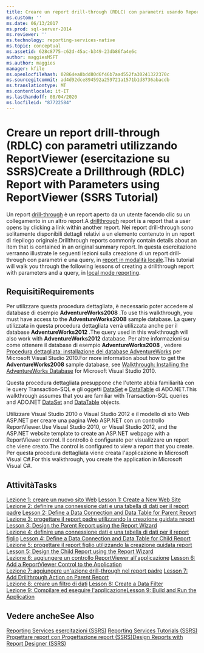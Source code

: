 ```yaml
---
title: Creare un report drill-through (RDLC) con parametri usando ReportViewer (esercitazione su SSRS) | Microsoft Docs
ms.custom: ''
ms.date: 06/13/2017
ms.prod: sql-server-2014
ms.reviewer: ''
ms.technology: reporting-services-native
ms.topic: conceptual
ms.assetid: 628c8775-c62d-45ac-b349-23db86fa4e6c
author: maggiesMSFT
ms.author: maggies
manager: kfile
ms.openlocfilehash: 02864ea8bdd80d6f46b7aad552fa30241322370c
ms.sourcegitcommit: ad4d92dce894592a259721a1571b1d8736abacdb
ms.translationtype: MT
ms.contentlocale: it-IT
ms.lasthandoff: 08/04/2020
ms.locfileid: "87722584"
---
```

# <a name="create-a-drillthrough-rdlc-report-with-parameters-using-reportviewer-ssrs-tutorial"></a><span data-ttu-id="ac405-102">Creare un report drill-through (RDLC) con parametri utilizzando ReportViewer (esercitazione su SSRS)</span><span class="sxs-lookup"><span data-stu-id="ac405-102">Create a Drillthrough (RDLC) Report with Parameters using ReportViewer (SSRS Tutorial)</span></span>
  <span data-ttu-id="ac405-103">Un report [drill-through](https://technet.microsoft.com/library/ff519554.aspx) è un report aperto da un utente facendo clic su un collegamento in un altro report.</span><span class="sxs-lookup"><span data-stu-id="ac405-103">A [drillthrough](https://technet.microsoft.com/library/ff519554.aspx) report is a report that a user opens by clicking a link within another report.</span></span> <span data-ttu-id="ac405-104">Nei report drill-through sono solitamente disponibili dettagli relativi a un elemento contenuto in un report di riepilogo originale.</span><span class="sxs-lookup"><span data-stu-id="ac405-104">Drillthrough reports commonly contain details about an item that is contained in an original summary report.</span></span> <span data-ttu-id="ac405-105">In questa esercitazione verranno illustrate le seguenti lezioni sulla creazione di un report drill-through con parametri e una query, in [report in modalità locale](local-vs-connected-mode-report-viewer-reporting-services-sharepoint-mode.md).</span><span class="sxs-lookup"><span data-stu-id="ac405-105">This tutorial will walk you through the following lessons of creating a drillthrough report with parameters and a query, in [local mode reporting](local-vs-connected-mode-report-viewer-reporting-services-sharepoint-mode.md).</span></span>  
  
## <a name="requirements"></a><span data-ttu-id="ac405-106">Requisiti</span><span class="sxs-lookup"><span data-stu-id="ac405-106">Requirements</span></span>  
 <span data-ttu-id="ac405-107">Per utilizzare questa procedura dettagliata, è necessario poter accedere al database di esempio **AdventureWorks2008** .</span><span class="sxs-lookup"><span data-stu-id="ac405-107">To use this walkthrough, you must have access to the **AdventureWorks2008** sample database.</span></span> <span data-ttu-id="ac405-108">La query utilizzata in questa procedura dettagliata verrà utilizzata anche per il database **AdventureWorks2012** .</span><span class="sxs-lookup"><span data-stu-id="ac405-108">The query used in this walkthrough will also work with **AdventureWorks2012** database.</span></span> <span data-ttu-id="ac405-109">Per altre informazioni su come ottenere il database di esempio **AdventureWorks2008** , vedere [Procedura dettagliata: installazione del database AdventureWorks](https://msdn.microsoft.com/library/aa992075\(v=vs.100\).aspx) per Microsoft Visual Studio 2010.</span><span class="sxs-lookup"><span data-stu-id="ac405-109">For more information about how to get the **AdventureWorks2008** sample database, see [Walkthrough: Installing the AdventureWorks Database](https://msdn.microsoft.com/library/aa992075\(v=vs.100\).aspx) for Microsoft Visual Studio 2010.</span></span>  
  
 <span data-ttu-id="ac405-110">Questa procedura dettagliata presuppone che l'utente abbia familiarità con le query Transaction-SQL e gli oggetti [DataSet](https://msdn.microsoft.com/library/system.data.dataset\(v=vs.100\).aspx) e [DataTable](https://msdn.microsoft.com/library/system.data.datatable\(v=vs.100\).aspx) di ADO.NET.</span><span class="sxs-lookup"><span data-stu-id="ac405-110">This walkthrough assumes that you are familiar with Transaction-SQL queries and ADO.NET [DataSet](https://msdn.microsoft.com/library/system.data.dataset\(v=vs.100\).aspx) and [DataTable](https://msdn.microsoft.com/library/system.data.datatable\(v=vs.100\).aspx) objects.</span></span>  
  
 <span data-ttu-id="ac405-111">Utilizzare Visual Studio 2010 o Visual Studio 2012 e il modello di sito Web ASP.NET per creare una pagina Web ASP.NET con un controllo ReportViewer.</span><span class="sxs-lookup"><span data-stu-id="ac405-111">Use Visual Studio 2010, or Visual Studio 2012, and the ASP.NET website template to create an ASP.NET webpage with a ReportViewer control.</span></span> <span data-ttu-id="ac405-112">Il controllo è configurato per visualizzare un report che viene creato.</span><span class="sxs-lookup"><span data-stu-id="ac405-112">The control is configured to view a report that you create.</span></span> <span data-ttu-id="ac405-113">Per questa procedura dettagliata viene creata l'applicazione in Microsoft Visual C#.</span><span class="sxs-lookup"><span data-stu-id="ac405-113">For this walkthrough, you create the application in Microsoft Visual C#.</span></span>  
  
## <a name="tasks"></a><span data-ttu-id="ac405-114">Attività</span><span class="sxs-lookup"><span data-stu-id="ac405-114">Tasks</span></span>  
 <span data-ttu-id="ac405-115">[Lezione 1: creare un nuovo sito Web](../reporting-services/lesson-1-create-a-new-web-site.md) </span><span class="sxs-lookup"><span data-stu-id="ac405-115">[Lesson 1: Create a New Web Site](../reporting-services/lesson-1-create-a-new-web-site.md) </span></span>  
 <span data-ttu-id="ac405-116">[Lezione 2: definire una connessione dati e una tabella di dati per il report padre](../reporting-services/lesson-2-define-a-data-connection-and-data-table-for-parent-report.md) </span><span class="sxs-lookup"><span data-stu-id="ac405-116">[Lesson 2: Define a Data Connection and Data Table for Parent Report](../reporting-services/lesson-2-define-a-data-connection-and-data-table-for-parent-report.md) </span></span>  
 <span data-ttu-id="ac405-117">[Lezione 3: progettare il report padre utilizzando la creazione guidata report](../reporting-services/lesson-3-design-the-parent-report-using-the-report-wizard.md) </span><span class="sxs-lookup"><span data-stu-id="ac405-117">[Lesson 3: Design the Parent Report using the Report Wizard](../reporting-services/lesson-3-design-the-parent-report-using-the-report-wizard.md) </span></span>  
 <span data-ttu-id="ac405-118">[Lezione 4: definire una connessione dati e una tabella di dati per il report figlio](../reporting-services/lesson-4-define-a-data-connection-and-data-table-for-child-report.md) </span><span class="sxs-lookup"><span data-stu-id="ac405-118">[Lesson 4: Define a Data Connection and Data Table for Child Report](../reporting-services/lesson-4-define-a-data-connection-and-data-table-for-child-report.md) </span></span>  
 <span data-ttu-id="ac405-119">[Lezione 5: progettare il report figlio utilizzando la creazione guidata report](../reporting-services/lesson-5-design-the-child-report-using-the-report-wizard.md) </span><span class="sxs-lookup"><span data-stu-id="ac405-119">[Lesson 5: Design the Child Report using the Report Wizard](../reporting-services/lesson-5-design-the-child-report-using-the-report-wizard.md) </span></span>  
 <span data-ttu-id="ac405-120">[Lezione 6: aggiungere un controllo ReportViewer all'applicazione](../reporting-services/lesson-6-add-a-reportviewer-control-to-the-application.md) </span><span class="sxs-lookup"><span data-stu-id="ac405-120">[Lesson 6: Add a ReportViewer Control to the Application](../reporting-services/lesson-6-add-a-reportviewer-control-to-the-application.md) </span></span>  
 <span data-ttu-id="ac405-121">[Lezione 7: aggiungere un'azione drill-through nel report padre](../reporting-services/lesson-7-add-drillthrough-action-on-parent-report.md) </span><span class="sxs-lookup"><span data-stu-id="ac405-121">[Lesson 7: Add Drillthrough Action on Parent Report](../reporting-services/lesson-7-add-drillthrough-action-on-parent-report.md) </span></span>  
 <span data-ttu-id="ac405-122">[Lezione 8: creare un filtro di dati](../reporting-services/lesson-8-create-a-data-filter.md) </span><span class="sxs-lookup"><span data-stu-id="ac405-122">[Lesson 8: Create a Data Filter](../reporting-services/lesson-8-create-a-data-filter.md) </span></span>  
 [<span data-ttu-id="ac405-123">Lezione 9: Compilare ed eseguire l'applicazione</span><span class="sxs-lookup"><span data-stu-id="ac405-123">Lesson 9: Build and Run the Application</span></span>](../reporting-services/lesson-9-build-and-run-the-application.md)  
  
## <a name="see-also"></a><span data-ttu-id="ac405-124">Vedere anche</span><span class="sxs-lookup"><span data-stu-id="ac405-124">See Also</span></span>  
 <span data-ttu-id="ac405-125">[Reporting Services esercitazioni &#40;SSRS&#41;](../reporting-services/reporting-services-tutorials-ssrs.md) </span><span class="sxs-lookup"><span data-stu-id="ac405-125">[Reporting Services Tutorials &#40;SSRS&#41;](../reporting-services/reporting-services-tutorials-ssrs.md) </span></span>  
 [<span data-ttu-id="ac405-126">Progettare report con Progettazione report &#40;SSRS&#41;</span><span class="sxs-lookup"><span data-stu-id="ac405-126">Design Reports with Report Designer &#40;SSRS&#41;</span></span>](tools/design-reporting-services-paginated-reports-with-report-designer-ssrs.md)  
  
  

